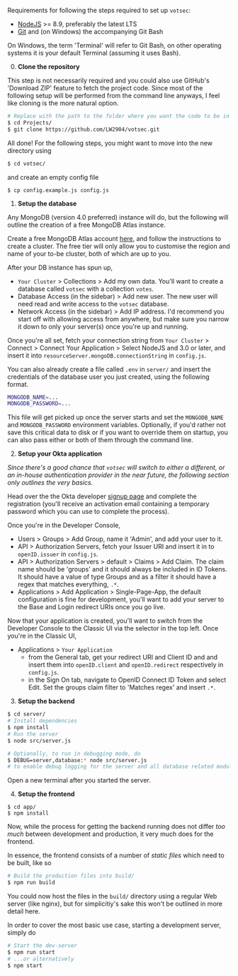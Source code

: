 Requirements for following the steps required to set up `votsec`:

- [NodeJS](https://nodejs.org/en/) >= 8.9, preferably the latest LTS
- [Git](https://git-scm.com/) and (on Windows) the accompanying Git Bash

On Windows, the term 'Terminal' will refer to Git Bash, on other operating systems it is your default Terminal (assuming it uses Bash).

0. __Clone the repository__

This step is not necessarily required and you could also use GitHub's 'Download ZIP' feature to fetch the project code. Since most of the following setup will be performed from the command line anyways, I feel like cloning is the more natural option.

```bash
# Replace with the path to the folder where you want the code to be in
$ cd Projects/
$ git clone https://github.com/LW2904/votsec.git
```

All done! For the following steps, you might want to move into the new directory using

```bash
$ cd votsec/
```

and create an empty config file

```
$ cp config.example.js config.js
```

1. __Setup the database__

Any MongoDB (version 4.0 preferred) instance will do, but the following will outline the creation of a free MongoDB Atlas instance.

Create a free MongoDB Atlas account [here](https://www.mongodb.com/download-center/cloud), and follow the instructions to create a cluster. The free tier will only allow you to customise the region and name of your to-be cluster, both of which are up to you.

After your DB instance has spun up,

- `Your Cluster` > Collections > Add my own data. You'll want to create a database called `votsec` with a collection `votes`.
- Database Access (in the sidebar) > Add new user. The new user will need read and write access to the `votsec` database.
- Network Access (in the sidebar) > Add IP address. I'd recommend you start off with allowing access from anywhere, but make sure you narrow it down to only your server(s) once you're up and running.

Once you're all set, fetch your connection string from `Your Cluster` > Connect > Connect Your Application > Select NodeJS and 3.0 or later, and insert it into `resourceServer.mongoDB.connectionString` in `config.js`.

You can also already create a file called `.env` in `server/` and insert the credentials of the database user you just created, using the following format.

```bash
MONGODB_NAME=...
MONGODB_PASSWORD=...
```

This file will get picked up once the server starts and set the `MONGODB_NAME` and `MONGODB_PASSWORD` environment variables. Optionally, if you'd rather not save this critical data to disk or if you want to override them on startup, you can also pass either or both of them through the command line.

2. __Setup your Okta application__

_Since there's a good chance that `votsec` will switch to either a different, or an in-house authentication provider in the near future, the following section only outlines the very basics._

Head over the the Okta developer [signup page](https://developer.okta.com/signup/) and complete the registration (you'll receive an activation email containing a temporary password which you can use to complete the process).

Once you're in the Developer Console,

- Users > Groups > Add Group, name it 'Admin', and add your user to it.
- API > Authorization Servers, fetch your Issuer URI and insert it in to `openID.issuer` in `config.js`.
- API > Authorization Servers > default > Claims > Add Claim. The claim name should be 'groups' and it should always be included in ID Tokens. It should have a value of type Groups and as a filter it should have a regex that matches everything, `.*`.
- Applications > Add Application > Single-Page-App, the default configuration is fine for development, you'll want to add your server to the Base and Login redirect URIs once you go live.

Now that your application is created, you'll want to switch from the Developer Console to the Classic UI via the selector in the top left. Once you're in the Classic UI,

- Applications > `Your Application`
	- from the General tab, get your redirect URI and Client ID and and insert them into `openID.client` and `openID.redirect` respectively in `config.js`.
	- in the Sign On tab, navigate to OpenID Connect ID Token and select Edit. Set the groups claim filter to 'Matches regex' and insert `.*`.

3. __Setup the backend__

```bash
$ cd server/
# Install dependencies
$ npm install
# Run the server
$ node src/server.js

# Optionally, to run in debugging mode, do
$ DEBUG=server,database:* node src/server.js
# to enable debug logging for the server and all database related modules
```

Open a new terminal after you started the server.

4. __Setup the frontend__

```
$ cd app/
$ npm install
```

Now, while the process for getting the backend running does not differ _too much_ between development and production, it very much does for the frontend.

In essence, the frontend consists of a number of _static files_ which need to be built, like so

```bash
# Build the production files into build/
$ npm run build
```

You could now host the files in the `build/` directory using a regular Web server (like nginx), but for simplicitiy's sake this won't be outlined in more detail here. 

In order to cover the most basic use case, starting a development server, simply do

```bash
# Start the dev-server
$ npm run start
# ...or alternatively
$ npm start
```
